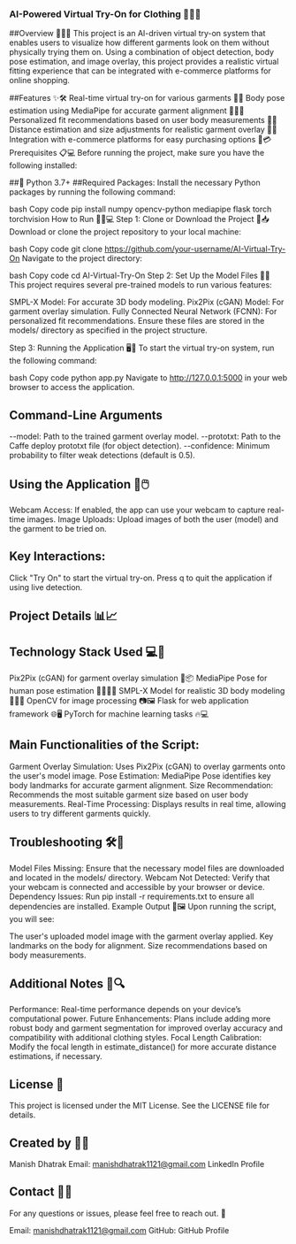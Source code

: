 ### AI-Powered Virtual Try-On for Clothing 👚👖🤖
##Overview 🚀👗👕
This project is an AI-driven virtual try-on system that enables users to visualize how different garments look on them without physically trying them on. Using a combination of object detection, body pose estimation, and image overlay, this project provides a realistic virtual fitting experience that can be integrated with e-commerce platforms for online shopping.

##Features ✨🛠️
Real-time virtual try-on for various garments 🧥👗
Body pose estimation using MediaPipe for accurate garment alignment 🧍‍♂️💃
Personalized fit recommendations based on user body measurements 📏👕
Distance estimation and size adjustments for realistic garment overlay 📐📸
Integration with e-commerce platforms for easy purchasing options 🛒💳
Prerequisites 📋💻
Before running the project, make sure you have the following installed:

##🐍 Python 3.7+
##Required Packages:
Install the necessary Python packages by running the following command:

bash
Copy code
pip install numpy opencv-python mediapipe flask torch torchvision
How to Run 🏃‍♂️💻
Step 1: Clone or Download the Project 📁📥
Download or clone the project repository to your local machine:

bash
Copy code
git clone https://github.com/your-username/AI-Virtual-Try-On
Navigate to the project directory:

bash
Copy code
cd AI-Virtual-Try-On
Step 2: Set Up the Model Files 📂🔗
This project requires several pre-trained models to run various features:

SMPL-X Model: For accurate 3D body modeling.
Pix2Pix (cGAN) Model: For garment overlay simulation.
Fully Connected Neural Network (FCNN): For personalized fit recommendations.
Ensure these files are stored in the models/ directory as specified in the project structure.

Step 3: Running the Application 🖥️🚀
To start the virtual try-on system, run the following command:

bash
Copy code
python app.py
Navigate to http://127.0.0.1:5000 in your web browser to access the application.

## Command-Line Arguments
--model: Path to the trained garment overlay model.
--prototxt: Path to the Caffe deploy prototxt file (for object detection).
--confidence: Minimum probability to filter weak detections (default is 0.5).

## Using the Application 🎥🖱️
Webcam Access: If enabled, the app can use your webcam to capture real-time images.
Image Uploads: Upload images of both the user (model) and the garment to be tried on.

## Key Interactions:
Click "Try On" to start the virtual try-on.
Press q to quit the application if using live detection.

## Project Details 📊📈

## Technology Stack Used 💻🔧
Pix2Pix (cGAN) for garment overlay simulation 👗📦
MediaPipe Pose for human pose estimation 🧍‍♀️🤸‍♂️
SMPL-X Model for realistic 3D body modeling 📏🧑‍🎤
OpenCV for image processing 📷🖼️
Flask for web application framework 🌐🖥️
PyTorch for machine learning tasks 🔥💻

## Main Functionalities of the Script:
Garment Overlay Simulation: Uses Pix2Pix (cGAN) to overlay garments onto the user's model image.
Pose Estimation: MediaPipe Pose identifies key body landmarks for accurate garment alignment.
Size Recommendation: Recommends the most suitable garment size based on user body measurements.
Real-Time Processing: Displays results in real time, allowing users to try different garments quickly.

## Troubleshooting 🛠️🔧
Model Files Missing: Ensure that the necessary model files are downloaded and located in the models/ directory.
Webcam Not Detected: Verify that your webcam is connected and accessible by your browser or device.
Dependency Issues: Run pip install -r requirements.txt to ensure all dependencies are installed.
Example Output 📸🖼️
Upon running the script, you will see:

The user's uploaded model image with the garment overlay applied.
Key landmarks on the body for alignment.
Size recommendations based on body measurements.

## Additional Notes 📝🔍
Performance: Real-time performance depends on your device’s computational power.
Future Enhancements: Plans include adding more robust body and garment segmentation for improved overlay accuracy and compatibility with additional clothing styles.
Focal Length Calibration: Modify the focal length in estimate_distance() for more accurate distance estimations, if necessary.

## License 📜
This project is licensed under the MIT License. See the LICENSE file for details.

## Created by 👨‍💻
Manish Dhatrak
Email: manishdhatrak1121@gmail.com
LinkedIn Profile

## Contact 📧💬
For any questions or issues, please feel free to reach out. 🤝

Email: manishdhatrak1121@gmail.com
GitHub: GitHub Profile
